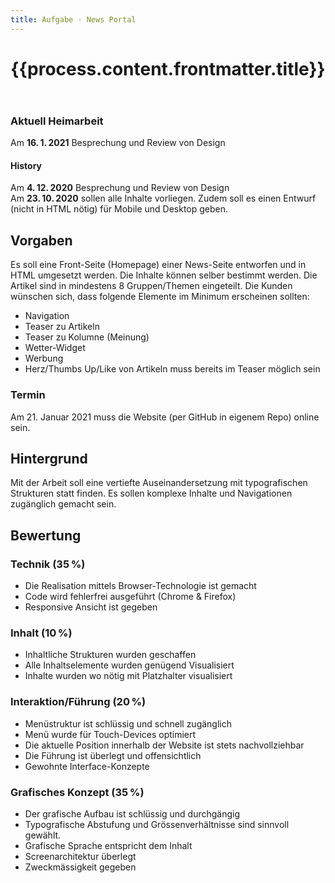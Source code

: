 ```yaml
---
title: Aufgabe · News Portal
---
```





<header>

# {{process.content.frontmatter.title}}


</header>



<div class="next">

### Aktuell Heimarbeit
Am **16. 1. 2021** Besprechung und Review von Design

#### History
Am **4. 12. 2020** Besprechung und Review von Design  
Am **23. 10. 2020** sollen alle Inhalte vorliegen. Zudem soll es einen Entwurf (nicht in HTML nötig) für Mobile und Desktop geben.

</div>


## Vorgaben
Es soll eine Front-Seite (Homepage) einer News-Seite entworfen und in HTML umgesetzt werden. Die Inhalte können selber bestimmt werden. Die Artikel sind in mindestens 8 Gruppen/Themen eingeteilt. Die Kunden wünschen sich, dass folgende Elemente im Minimum erscheinen sollten:
* Navigation
* Teaser zu Artikeln
* Teaser zu Kolumne (Meinung)
* Wetter-Widget
* Werbung
* Herz/Thumbs Up/Like von Artikeln muss bereits im Teaser möglich sein

### Termin
Am 21. Januar 2021 muss die Website (per GitHub in eigenem Repo) online sein.


## Hintergrund
Mit der Arbeit soll eine vertiefte Auseinandersetzung mit typografischen Strukturen statt finden. Es sollen komplexe Inhalte und Navigationen zugänglich gemacht sein.


## Bewertung

### Technik (35 %)

* Die Realisation mittels Browser-Technologie ist gemacht
* Code wird fehlerfrei ausgeführt (Chrome & Firefox)
* Responsive Ansicht ist gegeben

### Inhalt (10 %)

* Inhaltliche Strukturen wurden geschaffen
* Alle Inhaltselemente wurden genügend Visualisiert
* Inhalte wurden wo nötig mit Platzhalter visualisiert

### Interaktion/Führung (20 %)

* Menüstruktur ist schlüssig und schnell zugänglich
* Menü wurde für Touch-Devices optimiert
* Die aktuelle Position innerhalb der Website ist stets nachvollziehbar
* Die Führung ist überlegt und offensichtlich
* Gewohnte Interface-Konzepte


### Grafisches Konzept (35 %)
* Der grafische Aufbau ist schlüssig und durchgängig
* Typografische Abstufung und Grössenverhältnisse sind sinnvoll gewählt.
* Grafische Sprache entspricht dem Inhalt
* Screenarchitektur überlegt
* Zweckmässigkeit gegeben
